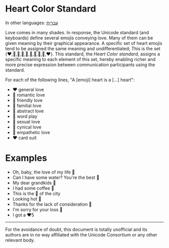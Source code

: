 # Heart Color Standard

In other languages: [עברית](README.heb.md)

Love comes in many shades. In response, the Unicode standard (and keyboards) define several emojis conveying love. Many of them can be given meaning by their graphical appearance.
A specific set of heart emojis tend to be assigned the same meaning and undifferentiated; This is the set {❤️,🧡,💛,💚,💙,💜,🤎,🖤,🤍,♥️}.
This standard, the *Heart Color standard*, assigns a specific meaning to each element of this set, hereby enabling richer and more precise expression between communication participants using the standard.

For each of the following lines, "A [emoji] heart is a [...] heart":
- ❤️ general love
- 🧡 romantic love
- 💛 friendly love
- 💚 familial love
- 💙 abstract love
- 💜 word play
- 🤎  sexual love
- 🖤 cynical love
- 🤍 empathetic love
- ♥️ card suit

# Examples

- Oh, baby, the love of my life 🧡
- Can I have some water? You're the best 💛
- My dear grandkids 💚
- I had some coffee 💙
- This is the 💜 of the city
- Looking hot 🤎
- Thanks for the lack of consideration 🖤
- I'm sorry for your loss 🤍
- I got a ♥️5

---

For the avoidance of doubt, this document is totally unofficial and its authors are in no way affiliated with the Unicode Consortium or any other relevant body.
